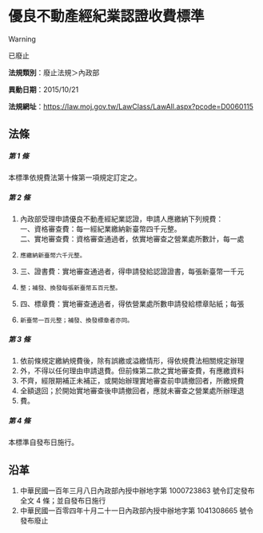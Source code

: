 # 優良不動產經紀業認證收費標準


> [!WARNING]
> 已廢止


**法規類別**：廢止法規＞內政部

**異動日期**：2015/10/21  

**法規網址**：https://law.moj.gov.tw/LawClass/LawAll.aspx?pcode=D0060115



## 法條
##### 第 1 條
本標準依規費法第十條第一項規定訂定之。

##### 第 2 條
1. 內政部受理申請優良不動產經紀業認證，申請人應繳納下列規費：  
一、資格審查費：每一經紀業繳納新臺幣四千元整。  
二、實地審查費：資格審查通過者，依實地審查之營業處所數計，每一處
1.     應繳納新臺幣六千元整。
1. 三、證書費：實地審查通過者，得申請發給認證證書，每張新臺幣一千元
1.     整；補發、換發每張新臺幣五百元整。
1. 四、標章費：實地審查通過者，得依營業處所數申請發給標章貼紙；每張
1.     新臺幣一百元整；補發、換發標章者亦同。

##### 第 3 條
1. 依前條規定繳納規費後，除有誤繳或溢繳情形，得依規費法相關規定辦理
1. 外，不得以任何理由申請退費。但前條第二款之實地審查費，有應繳資料
1. 不齊，經限期補正未補正，或開始辦理實地審查前申請撤回者，所繳規費
1. 全額退回；於開始實地審查後申請撤回者，應就未審查之營業處所辦理退
1. 費。

##### 第 4 條
本標準自發布日施行。

## 沿革
1. 中華民國一百年三月八日內政部內授中辦地字第 1000723863 號令訂定發布全文 4  條；並自發布日施行
1. 中華民國一百零四年十月二十一日內政部內授中辦地字第 1041308665 號令發布廢止
